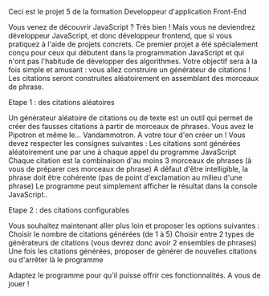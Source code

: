 Ceci est le projet 5 de la formation Developpeur d'application Front-End 

Vous venez de découvrir JavaScript ? Très bien ! Mais vous ne deviendrez développeur JavaScript, et donc développeur frontend, que si vous pratiquez à l'aide de projets concrets.
Ce premier projet a été spécialement conçu pour ceux qui débutent dans la programmation JavaScript et qui n'ont pas l'habitude de développer des algorithmes. Votre objectif sera à la fois simple et amusant : vous allez construire un générateur de citations ! Les citations seront construites aléatoirement en assemblant des morceaux de phrase.

Etape 1 : des citations aléatoires

Un générateur aléatoire de citations ou de texte est un outil qui permet de créer des fausses citations à partir de morceaux de phrases.
Vous avez le Pipotron et même le... Vandammotron. A votre tour d'en créer un ! Vous devez respecter les consignes suivantes :
Les citations sont générées aléatoirement une par une à chaque appel du programme JavaScript
Chaque citation est la combinaison d'au moins 3 morceaux de phrases (à vous de préparer ces morceaux de phrase)
A défaut d'être intelligible, la phrase doit être cohérente (pas de point d'exclamation au milieu d'une phrase)
Le programme peut simplement afficher le résultat dans la console JavaScript..


Etape 2 : des citations configurables

Vous souhaitez maintenant aller plus loin et proposer les options suivantes :
Choisir le nombre de citations générées (de 1 à 5)
Choisir entre 2 types de générateurs de citations (vous devrez donc avoir 2 ensembles de phrases)
Une fois les citations générées, proposer de générer de nouvelles citations ou d'arrêter là le programme

Adaptez le programme pour qu'il puisse offrir ces fonctionnalités. A vous de jouer !
